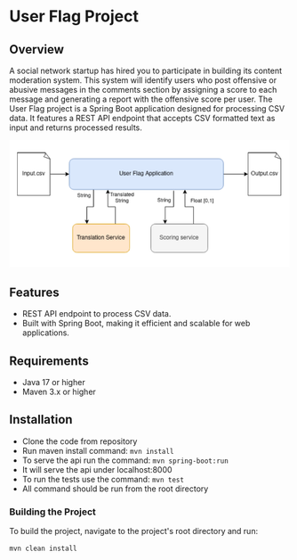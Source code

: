 # User Flag Project

## Overview
A social network startup has hired you to participate in building its content moderation system.
This system will identify users who post offensive or abusive messages in the comments section
by assigning a score to each message and generating a report with the offensive score per
user.
The User Flag project is a Spring Boot application designed for processing CSV data. 
It features a REST API endpoint that accepts CSV formatted text as input and returns processed results.

![img.png](img.png)

## Features
- REST API endpoint to process CSV data.
- Built with Spring Boot, making it efficient and scalable for web applications.

## Requirements
- Java 17 or higher
- Maven 3.x or higher

## Installation
- Clone the code from repository
- Run maven install command: `mvn install`
- To serve the api run the command: `mvn spring-boot:run`
- It will serve the api under localhost:8000
- To run the tests use the command: `mvn test`
- All command should be run from the root directory

### Building the Project
To build the project, navigate to the project's root directory and run:
```bash
mvn clean install
